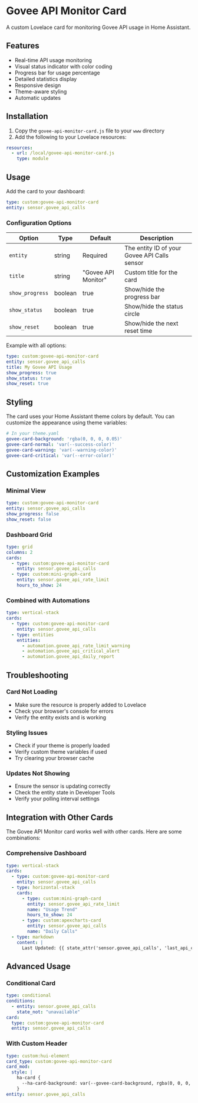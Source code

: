 # Govee API Monitor Card

A custom Lovelace card for monitoring Govee API usage in Home Assistant.

## Features

- Real-time API usage monitoring
- Visual status indicator with color coding
- Progress bar for usage percentage
- Detailed statistics display
- Responsive design
- Theme-aware styling
- Automatic updates

## Installation

1. Copy the `govee-api-monitor-card.js` file to your `www` directory
2. Add the following to your Lovelace resources:

```yaml
resources:
  - url: /local/govee-api-monitor-card.js
    type: module
```

## Usage

Add the card to your dashboard:

```yaml
type: custom:govee-api-monitor-card
entity: sensor.govee_api_calls
```

### Configuration Options

| Option | Type | Default | Description |
|--------|------|---------|-------------|
| `entity` | string | Required | The entity ID of your Govee API Calls sensor |
| `title` | string | "Govee API Monitor" | Custom title for the card |
| `show_progress` | boolean | true | Show/hide the progress bar |
| `show_status` | boolean | true | Show/hide the status circle |
| `show_reset` | boolean | true | Show/hide the next reset time |

Example with all options:

```yaml
type: custom:govee-api-monitor-card
entity: sensor.govee_api_calls
title: My Govee API Usage
show_progress: true
show_status: true
show_reset: true
```

## Styling

The card uses your Home Assistant theme colors by default. You can customize the appearance using theme variables:

```yaml
# In your theme.yaml
govee-card-background: 'rgba(0, 0, 0, 0.05)'
govee-card-normal: 'var(--success-color)'
govee-card-warning: 'var(--warning-color)'
govee-card-critical: 'var(--error-color)'
```

## Customization Examples

### Minimal View
```yaml
type: custom:govee-api-monitor-card
entity: sensor.govee_api_calls
show_progress: false
show_reset: false
```

### Dashboard Grid
```yaml
type: grid
columns: 2
cards:
  - type: custom:govee-api-monitor-card
    entity: sensor.govee_api_calls
  - type: custom:mini-graph-card
    entity: sensor.govee_api_rate_limit
    hours_to_show: 24
```

### Combined with Automations
```yaml
type: vertical-stack
cards:
  - type: custom:govee-api-monitor-card
    entity: sensor.govee_api_calls
  - type: entities
    entities:
      - automation.govee_api_rate_limit_warning
      - automation.govee_api_critical_alert
      - automation.govee_api_daily_report
```

## Troubleshooting

### Card Not Loading
- Make sure the resource is properly added to Lovelace
- Check your browser's console for errors
- Verify the entity exists and is working

### Styling Issues
- Check if your theme is properly loaded
- Verify custom theme variables if used
- Try clearing your browser cache

### Updates Not Showing
- Ensure the sensor is updating correctly
- Check the entity state in Developer Tools
- Verify your polling interval settings

## Integration with Other Cards

The Govee API Monitor card works well with other cards. Here are some combinations:

### Comprehensive Dashboard
```yaml
type: vertical-stack
cards:
  - type: custom:govee-api-monitor-card
    entity: sensor.govee_api_calls
  - type: horizontal-stack
    cards:
      - type: custom:mini-graph-card
        entity: sensor.govee_api_rate_limit
        name: "Usage Trend"
        hours_to_show: 24
      - type: custom:apexcharts-card
        entity: sensor.govee_api_calls
        name: "Daily Calls"
  - type: markdown
    content: |
      Last Updated: {{ state_attr('sensor.govee_api_calls', 'last_api_call_time') }}
```

## Advanced Usage

### Conditional Card
```yaml
type: conditional
conditions:
  - entity: sensor.govee_api_calls
    state_not: "unavailable"
card:
  type: custom:govee-api-monitor-card
  entity: sensor.govee_api_calls
```

### With Custom Header
```yaml
type: custom:hui-element
card_type: custom:govee-api-monitor-card
card_mod:
  style: |
    ha-card {
      --ha-card-background: var(--govee-card-background, rgba(0, 0, 0, 0.05));
    }
entity: sensor.govee_api_calls
```

